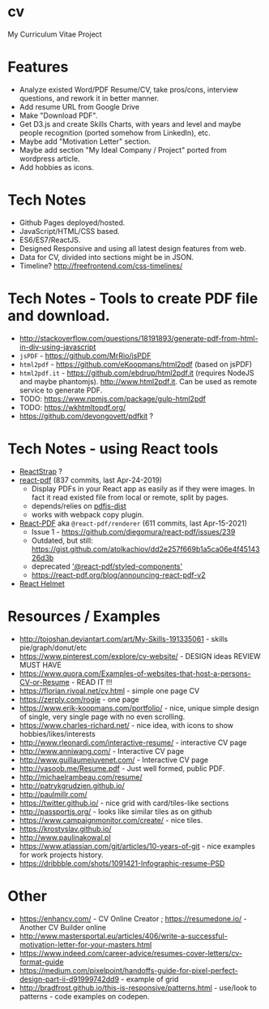 # cv
My Curriculum Vitae Project


# Features
* Analyze existed Word/PDF Resume/CV, take pros/cons, interview questions, and rework it in better manner.
* Add resume URL from Google Drive
* Make "Download PDF".
* Get D3.js and create Skills Charts, with years and level and maybe people recognition (ported somehow from LinkedIn), etc.
* Maybe add "Motivation Letter" section.
* Maybe add section "My Ideal Company / Project" ported from wordpress article.
* Add hobbies as icons.


# Tech Notes

* Github Pages deployed/hosted.
* JavaScript/HTML/CSS based.
* ES6/ES7/ReactJS.
* Designed Responsive and using all latest design features from web.
* Data for CV, divided into sections might be in JSON.
* Timeline? http://freefrontend.com/css-timelines/


# Tech Notes - Tools to create PDF file and download.

* http://stackoverflow.com/questions/18191893/generate-pdf-from-html-in-div-using-javascript
* `jsPDF` - https://github.com/MrRio/jsPDF
* `html2pdf` - https://github.com/eKoopmans/html2pdf (based on jsPDF)
* `html2pdf.it` - https://github.com/ebdrup/html2pdf.it (requires NodeJS and maybe phantomjs). http://www.html2pdf.it. Can be used as remote service to generate PDF.
* TODO: https://www.npmjs.com/package/gulp-html2pdf
* TODO: https://wkhtmltopdf.org/
* https://github.com/devongovett/pdfkit ?


# Tech Notes - using React tools
* [ReactStrap](https://reactstrap.github.io/) ?
* [react-pdf](https://github.com/wojtekmaj/react-pdf) (837 commits, last Apr-24-2019)
    * Display PDFs in your React app as easily as if they were images. In fact it read existed file from local or remote, split by pages.
    * depends/relies on [pdfjs-dist](https://www.npmjs.com/package/pdfjs-dist)
    * works with webpack copy plugin.
* [React-PDF](https://github.com/diegomura/react-pdf) aka `@react-pdf/renderer` (611 commits, last Apr-15-2021)
    * Issue 1 - https://github.com/diegomura/react-pdf/issues/239
    * Outdated, but still: https://gist.github.com/atolkachiov/dd2e257f669b1a5ca06e4f4514326d3b
    * deprecated ['@react-pdf/styled-components'](https://github.com/react-pdf/styled-components)
    * https://react-pdf.org/blog/announcing-react-pdf-v2
* [React Helmet](https://github.com/nfl/react-helmet)


# Resources / Examples

* http://tojoshan.deviantart.com/art/My-Skills-191335061 - skills pie/graph/donut/etc
* https://www.pinterest.com/explore/cv-website/ - DESIGN ideas REVIEW MUST HAVE
* https://www.quora.com/Examples-of-websites-that-host-a-persons-CV-or-Resume - READ IT !!!
* https://florian.rivoal.net/cv.html - simple one page CV
* https://zerply.com/rogie - one page
* https://www.erik-koopmans.com/portfolio/ - nice, unique simple design of single, very single page with no even scrolling.
* https://www.charles-richard.net/ - nice idea, with icons to show hobbies/likes/interests
* http://www.rleonardi.com/interactive-resume/ - interactive CV page
* http://www.anniwang.com/ - Interactive CV page
* http://www.guillaumejuvenet.com/ - Interactive CV page
* http://yasoob.me/Resume.pdf - Just well formed, public PDF.
* http://michaelrambeau.com/resume/
* http://patrykgrudzien.github.io/
* http://paulmillr.com/
* https://twitter.github.io/ - nice grid with card/tiles-like sections
* http://passportjs.org/ - looks like similar tiles as on github
* https://www.campaignmonitor.com/create/ - nice tiles.
* https://krostyslav.github.io/
* http://www.paulinakowal.pl
* https://www.atlassian.com/git/articles/10-years-of-git - nice examples for work projects history.
* https://dribbble.com/shots/1091421-Infographic-resume-PSD


# Other

* https://enhancv.com/ - CV Online Creator
; https://resumedone.io/ - Another CV Builder online
* http://www.mastersportal.eu/articles/406/write-a-successful-motivation-letter-for-your-masters.html
* https://www.indeed.com/career-advice/resumes-cover-letters/cv-format-guide
* https://medium.com/pixelpoint/handoffs-guide-for-pixel-perfect-design-part-ii-d91999742dd9 - example of grid
* http://bradfrost.github.io/this-is-responsive/patterns.html - use/look to patterns - code examples on codepen.